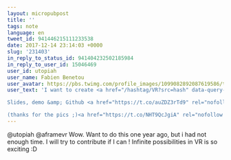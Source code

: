 ```yaml
---
layout: micropubpost
title: ''
tags: note
language: en
tweet_id: 941446215111233538
date: 2017-12-14 23:14:03 +0000
slug: '231403'
in_reply_to_status_id: 941404232502185984
in_reply_to_user_id: 15046469
user_id: utopiah
user_name: Fabien Benetou
user_avatar: https://pbs.twimg.com/profile_images/1099082892087619586/taAydS8U.png
user_text: 'I want to create <a href="/hashtag/VR?src=hash" data-query-source="hashtag_click" class="twitter-hashtag pretty-link js-nav" dir="ltr"><s>#</s><b>VR</b></a> content in VR but make it as fun as playing with Legos!

Slides, demo &amp; Github <a href="https://t.co/auZDZ3rTd9" rel="nofollow noopener" dir="ltr" data-expanded-url="http://fabien.benetou.fr/Testing/VRBlocksEditor?action=reveal" class="twitter-timeline-link" target="_blank" title="http://fabien.benetou.fr/Testing/VRBlocksEditor?action=reveal"><span class="tco-ellipsis"></span><span class="invisible">http://</span><span class="js-display-url">fabien.benetou.fr/Testing/VRBloc</span><span class="invisible">ksEditor?action=reveal</span><span class="tco-ellipsis"><span class="invisible"> </span>…</span></a> of the <a href="/aframevr" class="twitter-atreply pretty-link js-nav" dir="ltr" data-mentioned-user-id="4360486994"><s>@</s><b>AFrameVR</b></a> Block-based in-<a href="/hashtag/VR?src=hash" data-query-source="hashtag_click" class="twitter-hashtag pretty-link js-nav" dir="ltr"><s>#</s><b>VR</b></a> "editor" just showed at <a href="/hashtag/yAllHands?src=hash" data-query-source="hashtag_click" class="twitter-hashtag pretty-link js-nav" dir="ltr"><s>#</s><b>yAllHands</b></a> 

(thanks for the pics ;)<a href="https://t.co/NHT9QcJgiA" rel="nofollow noopener" dir="ltr" data-expanded-url="https://twitter.com/slsoftworks/status/941403037880520705" class="twitter-timeline-link u-hidden" target="_blank" title="https://twitter.com/slsoftworks/status/941403037880520705"><span class="tco-ellipsis"></span><span class="invisible">https://</span><span class="js-display-url">twitter.com/slsoftworks/st</span><span class="invisible">atus/941403037880520705</span><span class="tco-ellipsis"><span class="invisible"> </span>…</span></a>'
---
```

@utopiah @aframevr Wow. Want to do this one year ago, but i had not enough time. I will try to contribute if I can ! Infinite possibilities in VR is so exciting :D
